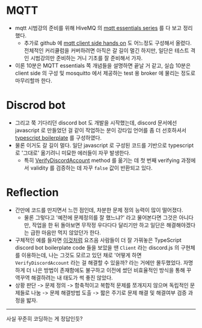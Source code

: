 # MQTT

- mqtt 시범강의 준비를 위해 HiveMQ 의 [mqtt essentials series](https://prravda.notion.site/mqtt-protocol-539da7454a4b4520ab358d1190bcc024) 를 다 보고 정리했다.
  - 추가로 github 에 [mqtt client side hands on](https://github.com/prravda/mqtt-hands-on-clinet) 도 어느정도 구성해서 올렸다. 전체적인 커리큘럼을 커버하려면 아직은 갈 길이 멀긴 하지만, 일단은 테스트 격인 시범강의만 준비하는 거니 기초를 잘 준비해서 가자.
- 이론 10분은 MQTT essentials 쪽 개념들을 설명하면 끝날 거 같고, 실습 10분은 client side 의 구성 및 mosquitto 에서 제공하는 test 용 broker 에 물리는 정도로 마무리할까 한다.

# Discrod bot

- 그리고 쭉 기다리던 discord bot 도 개발을 시작했는데, discord 문서에선 javascript 로 만들었던 걸 같이 작업하는 분이 강타입 언어를 좀 더 선호하셔서 [typescript boilerplate](https://github.com/prravda/discord-bot-typescript) 를 구성하였다.
- 물론 이거도 갈 길이 멀다. 일단 javascript 로 구성된 코드를 기반으로 typescript 로 '그대로' 옮기려니 미묘한 에러들이 자꾸 발생한다.
  - 특히 [VerifyDiscordAccount](https://github.com/prravda/discord-bot-typescript/blob/main/infra/discord-utils.ts#L9) method 를 옮기는 데 첫 번째 verifying 과정에서 validity 를 검증하는 데 자꾸 `false` 값이 반환되고 있다.

# Reflection

- 간만에 코드를 만지면서 느낀 점인데, 차분한 문제 정의 능력이 많이 떨어졌다.
  - 물론 그렇다고 '예전에 문제정의를 잘 했느냐?' 라고 물어본다면 그것은 아니다만, 작업을 한 뒤 돌아보면 무작정 우다다다 달리기만 하고 일단은 해결해야겠다는 급한 마음만 먹지 않았던가 한다.
- 구체적인 예를 들자면 [이것처럼](https://github.com/MericcaN41/discordjs-v14-template-ts) 요즈음 사람들이 더 잘 가꿔놓은 TypeScript discord bot boilerplate code 들을 보았을 땐 `Client` 라는 discord.js 의 구현체를 이용하는데, 나는 그것도 모르고 있던 채로 '어떻게 하면 `VerifyDiscordAccount` 라는 걸 해결할 수 있을까? 라는 거에만 몰두했었다. 자명하게 더 나은 방법이 존재함에도 불구하고 이전에 썼던 비효율적인 방식을 통해 꾸역꾸역 해결하려는 내 태도가 썩 좋진 않았다.
- 상황 판단 -> 문제 정의 -> 함축적이고 복합적 문제를 쪼개지지 않으며 독립적인 문제들로 나눔 -> 문제 해결방법 도출 -> 짧은 주기로 문제 해결 및 해결여부 검증 과정을 밟자.

---

사실 꾸준히 코딩하는 게 정답인듯?
